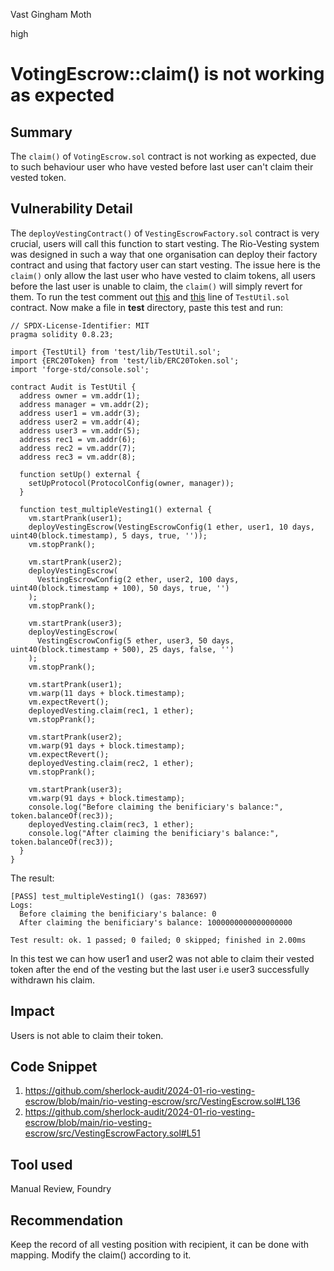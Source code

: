 Vast Gingham Moth

high

# VotingEscrow::claim() is not working as expected

## Summary
The `claim()` of `VotingEscrow.sol` contract is not working as expected, due to such behaviour user who have vested before last user can't claim their vested token.
## Vulnerability Detail
The `deployVestingContract()` of `VestingEscrowFactory.sol` contract is very crucial, users will call this function to start vesting. The Rio-Vesting system was designed in such a way that one organisation can deploy their factory contract and using that factory user can start vesting. The issue here is the `claim()` only allow the last user who have vested to claim tokens, all users before the last user is unable to claim, the `claim()` will simply revert for them.
To run the test comment out [this](https://github.com/sherlock-audit/2024-01-rio-vesting-escrow/blob/main/rio-vesting-escrow/test/lib/TestUtil.sol#L71) and [this](https://github.com/sherlock-audit/2024-01-rio-vesting-escrow/blob/main/rio-vesting-escrow/test/lib/TestUtil.sol#L85) line of `TestUtil.sol` contract.
Now make a file in **test** directory, paste this test and run:
```solidity
// SPDX-License-Identifier: MIT
pragma solidity 0.8.23;

import {TestUtil} from 'test/lib/TestUtil.sol';
import {ERC20Token} from 'test/lib/ERC20Token.sol';
import 'forge-std/console.sol';

contract Audit is TestUtil {
  address owner = vm.addr(1);
  address manager = vm.addr(2);
  address user1 = vm.addr(3);
  address user2 = vm.addr(4);
  address user3 = vm.addr(5);
  address rec1 = vm.addr(6);
  address rec2 = vm.addr(7);
  address rec3 = vm.addr(8);

  function setUp() external {
    setUpProtocol(ProtocolConfig(owner, manager));
  }

  function test_multipleVesting1() external {
    vm.startPrank(user1);
    deployVestingEscrow(VestingEscrowConfig(1 ether, user1, 10 days, uint40(block.timestamp), 5 days, true, ''));
    vm.stopPrank();

    vm.startPrank(user2);
    deployVestingEscrow(
      VestingEscrowConfig(2 ether, user2, 100 days, uint40(block.timestamp + 100), 50 days, true, '')
    );
    vm.stopPrank();

    vm.startPrank(user3);
    deployVestingEscrow(
      VestingEscrowConfig(5 ether, user3, 50 days, uint40(block.timestamp + 500), 25 days, false, '')
    );
    vm.stopPrank();

    vm.startPrank(user1); 
    vm.warp(11 days + block.timestamp);
    vm.expectRevert();
    deployedVesting.claim(rec1, 1 ether);
    vm.stopPrank();

    vm.startPrank(user2);
    vm.warp(91 days + block.timestamp);
    vm.expectRevert();
    deployedVesting.claim(rec2, 1 ether);
    vm.stopPrank();

    vm.startPrank(user3);
    vm.warp(91 days + block.timestamp);
    console.log("Before claiming the benificiary's balance:", token.balanceOf(rec3));
    deployedVesting.claim(rec3, 1 ether);
    console.log("After claiming the benificiary's balance:", token.balanceOf(rec3));
  }
}
```
The result:
```solidity
[PASS] test_multipleVesting1() (gas: 783697)
Logs:
  Before claiming the benificiary's balance: 0
  After claiming the benificiary's balance: 1000000000000000000

Test result: ok. 1 passed; 0 failed; 0 skipped; finished in 2.00ms
```
In this test we can how user1 and user2 was not able to claim their vested token after the end of the vesting but the last user i.e user3 successfully withdrawn his claim.
## Impact
Users is not able to claim their token.
## Code Snippet
1. https://github.com/sherlock-audit/2024-01-rio-vesting-escrow/blob/main/rio-vesting-escrow/src/VestingEscrow.sol#L136
2. https://github.com/sherlock-audit/2024-01-rio-vesting-escrow/blob/main/rio-vesting-escrow/src/VestingEscrowFactory.sol#L51
## Tool used

Manual Review, Foundry

## Recommendation
Keep the record of all vesting position with recipient, it can be done with mapping. Modify the claim() according to it.